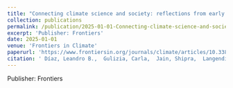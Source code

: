 ```yaml
---
title: "Connecting climate science and society: reflections from early and mid-career researchers at the World Climate Research Programme Open Science Conference 2023"
collection: publications
permalink: /publication/2025-01-01-Connecting-climate-science-and-society-reflections-from-early-and-mid-career-researchers-at-the-World-Climate-Research-Programme-Open-Science-Conference-2023
excerpt: 'Publisher: Frontiers'
date: 2025-01-01
venue: 'Frontiers in Climate'
paperurl: 'https://www.frontiersin.org/journals/climate/articles/10.3389/fclim.2024.1501216/full'
citation: ' Díaz, Leandro B.,  Gulizia, Carla,  Jain, Shipra,  Langendijk, Gaby S.,  Palanisamy, Hindumathi,  Rabanal, Valentina,  Charlton, Candice S.,  Dajuma, Alima,  Donkor, Felix K.,  Egbebiyi, Temitope S.,  Kondi Akara, Ghafi,  Jrrar, Amna,  Siddiqui, Md Rezwan,  Brahim, Yassine Ait,  Angnuureng, Bapentire D.,  Anschütz, Anna-Adriana,  Awo, Founi M.,  Builes-Jaramillo, Alejandro,  Cobb, Alison,  Diallo, Mohamadou A.,  Er-Retby, Houda,  Fotso-Nguemo, Thierry C.,  Gwinneth, Benjamin,  Gudoshava, Masilin,  Kemgang Ghomsi, Franck E.,  Leyba, Inés M.,  Lguensat, Redouane,  Mahon, Roché,  Mandal, Shailendra K.,  Mumo, Lucia,  Muzuva, Meshel,  Nonki, Rodric M.,  Rivera, Juan A.,  Segnon, Alcade C.,  Tanimoune, Laouali I.,  Zauisomue, Erlich-Honest E. I.,  Siame, Gilbert, &quot;Connecting climate science and society: reflections from early and mid-career researchers at the World Climate Research Programme Open Science Conference 2023.&quot; Frontiers in Climate, 2025.'
---
```

Publisher: Frontiers
